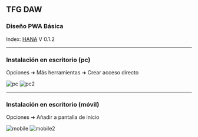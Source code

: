 ## TFG DAW

### Diseño PWA Básica 

Index: [HANA](https://xjjalx.github.io/Hana/) V 0.1.2

---

### Instalación en escritorio (pc)
Opciones ➜ Más herramientas ➜ Crear acceso directo

![pc](img/install_pc.png)
![pc2](img/install_pc_name.PNG)

---

### Instalación en escritorio (móvil)
Opciones ➜ Añadir a pantalla de inicio

![mobile](img/install_mobile.PNG)
![mobile2](img/install_mobile_name.PNG)
